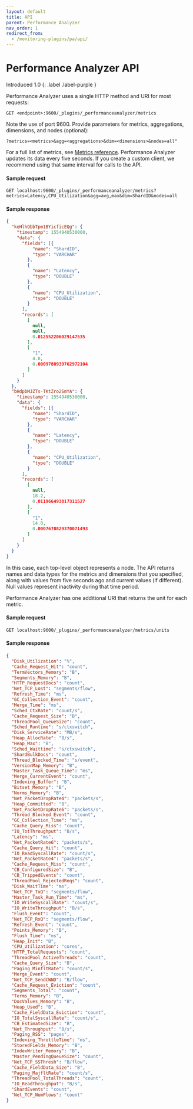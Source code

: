 ```yaml
---
layout: default
title: API
parent: Performance Analyzer
nav_order: 1
redirect_from:
  - /monitoring-plugins/pa/api/
---
```


# Performance Analyzer API
Introduced 1.0
{: .label .label-purple }

Performance Analyzer uses a single HTTP method and URI for most requests:

```
GET <endpoint>:9600/_plugins/_performanceanalyzer/metrics
```

Note the use of port 9600. Provide parameters for metrics, aggregations, dimensions, and nodes (optional):

```
?metrics=<metrics>&agg=<aggregations>&dim=<dimensions>&nodes=all"
```

For a full list of metrics, see [Metrics reference]({{site.url}}{{site.baseurl}}/monitoring-plugins/pa/reference/). Performance Analyzer updates its data every five seconds. If you create a custom client, we recommend using that same interval for calls to the API.


#### Sample request

```
GET localhost:9600/_plugins/_performanceanalyzer/metrics?metrics=Latency,CPU_Utilization&agg=avg,max&dim=ShardID&nodes=all
```


#### Sample response

```json
{
  "keHlhQbbTpm1BYicficEQg": {
    "timestamp": 1554940530000,
    "data": {
      "fields": [{
          "name": "ShardID",
          "type": "VARCHAR"
        },
        {
          "name": "Latency",
          "type": "DOUBLE"
        },
        {
          "name": "CPU_Utilization",
          "type": "DOUBLE"
        }
      ],
      "records": [
        [
          null,
          null,
          0.012552206029147535
        ],
        [
          "1",
          4.8,
          0.0009780939762972104
        ]
      ]
    }
  },
  "bHdpbMJZTs-TKtZro2SmYA": {
    "timestamp": 1554940530000,
    "data": {
      "fields": [{
          "name": "ShardID",
          "type": "VARCHAR"
        },
        {
          "name": "Latency",
          "type": "DOUBLE"
        },
        {
          "name": "CPU_Utilization",
          "type": "DOUBLE"
        }
      ],
      "records": [
        [
          null,
          18.2,
          0.011966493817311527
        ],
        [
          "1",
          14.8,
          0.0007670829370071493
        ]
      ]
    }
  }
}
```

In this case, each top-level object represents a node. The API returns names and data types for the metrics and dimensions that you specified, along with values from five seconds ago and current values (if different). Null values represent inactivity during that time period.

Performance Analyzer has one additional URI that returns the unit for each metric.


#### Sample request

```
GET localhost:9600/_plugins/_performanceanalyzer/metrics/units
```


#### Sample response

```json
{
  "Disk_Utilization": "%",
  "Cache_Request_Hit": "count",
  "TermVectors_Memory": "B",
  "Segments_Memory": "B",
  "HTTP_RequestDocs": "count",
  "Net_TCP_Lost": "segments/flow",
  "Refresh_Time": "ms",
  "GC_Collection_Event": "count",
  "Merge_Time": "ms",
  "Sched_CtxRate": "count/s",
  "Cache_Request_Size": "B",
  "ThreadPool_QueueSize": "count",
  "Sched_Runtime": "s/ctxswitch",
  "Disk_ServiceRate": "MB/s",
  "Heap_AllocRate": "B/s",
  "Heap_Max": "B",
  "Sched_Waittime": "s/ctxswitch",
  "ShardBulkDocs": "count",
  "Thread_Blocked_Time": "s/event",
  "VersionMap_Memory": "B",
  "Master_Task_Queue_Time": "ms",
  "Merge_CurrentEvent": "count",
  "Indexing_Buffer": "B",
  "Bitset_Memory": "B",
  "Norms_Memory": "B",
  "Net_PacketDropRate4": "packets/s",
  "Heap_Committed": "B",
  "Net_PacketDropRate6": "packets/s",
  "Thread_Blocked_Event": "count",
  "GC_Collection_Time": "ms",
  "Cache_Query_Miss": "count",
  "IO_TotThroughput": "B/s",
  "Latency": "ms",
  "Net_PacketRate6": "packets/s",
  "Cache_Query_Hit": "count",
  "IO_ReadSyscallRate": "count/s",
  "Net_PacketRate4": "packets/s",
  "Cache_Request_Miss": "count",
  "CB_ConfiguredSize": "B",
  "CB_TrippedEvents": "count",
  "ThreadPool_RejectedReqs": "count",
  "Disk_WaitTime": "ms",
  "Net_TCP_TxQ": "segments/flow",
  "Master_Task_Run_Time": "ms",
  "IO_WriteSyscallRate": "count/s",
  "IO_WriteThroughput": "B/s",
  "Flush_Event": "count",
  "Net_TCP_RxQ": "segments/flow",
  "Refresh_Event": "count",
  "Points_Memory": "B",
  "Flush_Time": "ms",
  "Heap_Init": "B",
  "CPU_Utilization": "cores",
  "HTTP_TotalRequests": "count",
  "ThreadPool_ActiveThreads": "count",
  "Cache_Query_Size": "B",
  "Paging_MinfltRate": "count/s",
  "Merge_Event": "count",
  "Net_TCP_SendCWND": "B/flow",
  "Cache_Request_Eviction": "count",
  "Segments_Total": "count",
  "Terms_Memory": "B",
  "DocValues_Memory": "B",
  "Heap_Used": "B",
  "Cache_FieldData_Eviction": "count",
  "IO_TotalSyscallRate": "count/s",
  "CB_EstimatedSize": "B",
  "Net_Throughput": "B/s",
  "Paging_RSS": "pages",
  "Indexing_ThrottleTime": "ms",
  "StoredFields_Memory": "B",
  "IndexWriter_Memory": "B",
  "Master_PendingQueueSize": "count",
  "Net_TCP_SSThresh": "B/flow",
  "Cache_FieldData_Size": "B",
  "Paging_MajfltRate": "count/s",
  "ThreadPool_TotalThreads": "count",
  "IO_ReadThroughput": "B/s",
  "ShardEvents": "count",
  "Net_TCP_NumFlows": "count"
}
```
